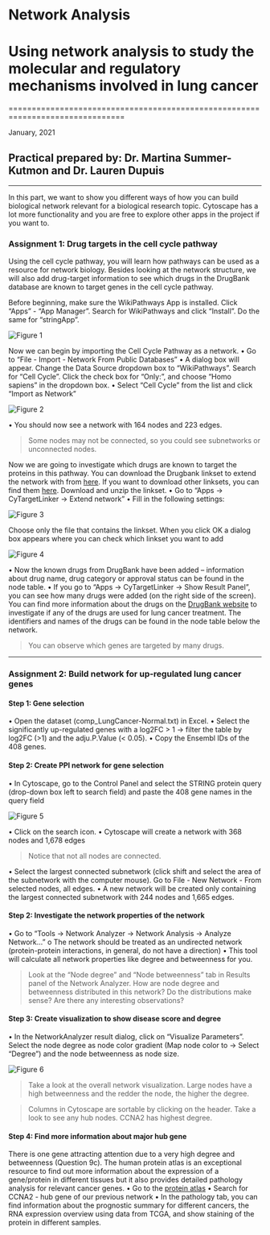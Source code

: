 # Network Analysis
# Using network analysis to study the molecular and regulatory mechanisms involved in lung cancer
===============================================================================

January, 2021

## Practical prepared by: Dr. Martina Summer-Kutmon and Dr. Lauren Dupuis
---------------------------------------------------------------------------------------------------

In this part, we want to show you different ways of how you can build biological network relevant for a biological research topic. 
Cytoscape has a lot more functionality and you are free to explore other apps in the project if you want to.  

### Assignment 1: Drug targets in the cell cycle pathway

Using the cell cycle pathway, you will learn how pathways can be used as a resource for network biology. Besides looking at the network 
structure, we will also add drug-target information to see which drugs in the DrugBank database are known to target genes in the cell 
cycle pathway.

Before beginning, make sure the WikiPathways App is installed. Click “Apps” - “App Manager”. Search for WikiPathways and click “Install”. 
Do the same for “stringApp”.

![Figure 1](../Images/Network_Tutorial/Cytoscape_app_manager.png)

Now we can begin by importing the Cell Cycle Pathway as a network.
•	Go to “File - Import - Network From Public Databases”
•	A dialog box will appear. Change the Data Source dropdown box to “WikiPathways”. Search for “Cell Cycle”. Click the check box for 
“Only:”, and choose “Homo sapiens” in the dropdown box. 
•	Select “Cell Cycle” from the list and click “Import as Network”

![Figure 2](../Images/Network_Tutorial/Import_Network_from_Public_Database.png)

•	You should now see a network with 164 nodes and 223 edges.

> Some nodes may not be connected, so you could see subnetworks or unconnected nodes. 

Now we are going to investigate which drugs are known to target the proteins in this pathway.
You can download the Drugbank linkset to extend the network with from [here](https://ndownloader.figshare.com/files/21623682?private_link=32aae0822ffdd1f5660b). If you want to download other linksets, you can find them [here](https://cytargetlinker.github.io/pages/linksets.html).
Download and unzip the linkset.
•	Go to “Apps → CyTargetLinker → Extend network”
•	Fill in the following settings: 

![Figure 3](../Images/Network_Tutorial/Extend_Network_Settings.png)

Choose only the file that contains the linkset. When you click OK a dialog box appears where you can check which linkset you want to add

![Figure 4](../Images/Network_Tutorial/linkset_file.png)

•	Now the known drugs from DrugBank have been added – information about drug name, drug category or approval status can be found in the 
node table.
•	If you go to “Apps → CyTargetLinker → Show Result Panel”, you can see how many drugs were added (on the right side of the screen). 
You can find more information about the drugs on the [DrugBank website](www.drugbank.ca) to investigate if any of the drugs are used 
for lung cancer treatment.  The identifiers and names of the drugs can be found in the node table below the network. 

> You can observe which genes are targeted by many drugs.


----------------------------------------------------------------------------------------------------------------------

### Assignment 2: Build network for up-regulated lung cancer genes

#### **Step 1: Gene selection**
•	Open the dataset (comp_LungCancer-Normal.txt) in Excel. 
•	Select the significantly up-regulated genes with a log2FC > 1 → filter the table by log2FC (>1) and the adju.P.Value (< 0.05). 
•	Copy the Ensembl IDs of the 408 genes.
#### **Step 2: Create PPI network for gene selection**
•	In Cytoscape, go to the Control Panel and select the STRING protein query (drop-down box left to search field) and paste the 408 gene 
names in the query field 

![Figure 5](../Images/Network_Tutorial/String_Query.png)

•	Click on the search icon.
•	Cytoscape will create a network with 368 nodes and 1,678 edges

> Notice that not all nodes are connected.

•	Select the largest connected subnetwork (click shift and select the area of the subnetwork with the computer mouse). Go to File - 
New Network - From selected nodes, all edges.
•	A new network will be created only containing the largest connected subnetwork with 244 nodes and 1,665 edges.

#### **Step 2: Investigate the network properties of the network**
•	Go to “Tools → Network Analyzer → Network Analysis → Analyze Network...”
o	The network should be treated as an undirected network (protein-protein interactions, in general, do not have a direction)
•	This tool will calculate all network properties like degree and betweenness for you.


> Look at the “Node degree” and “Node betweenness” tab in Results panel of the Network Analyzer. How are node degree 
> and betweenness distributed in this network? Do the distributions make sense? Are there any interesting observations?

#### **Step 3: Create visualization to show disease score and degree**
•	In the NetworkAnalyzer result dialog, click on “Visualize Parameters”. Select the node degree as node color gradient (Map node color 
to → Select “Degree”) and the node betweenness as node size.

![Figure 6](../Images/Network_Tutorial/Network_Analyzer_Visualize_Parameters.png)

> Take a look at the overall network visualization. Large nodes have a high betweenness and the redder the node, the higher 
> the degree.

> Columns in Cytoscape are sortable by clicking on the header. Take a look to see any hub nodes.
> CCNA2 has highest degree. 

#### **Step 4: Find more information about major hub gene**
There is one gene attracting attention due to a very high degree and betweenness (Question 9c). The human protein atlas is an exceptional 
resource to find out more information about the expression of a gene/protein in different tissues but it also provides detailed pathology 
analysis for relevant cancer genes. 
•	Go to the [protein atlas](https://www.proteinatlas.org) 
•	Search for CCNA2 - hub gene of our previous network
•	In the pathology tab, you can find information about the prognostic summary for different cancers, the RNA expression overview using 
data from TCGA, and show staining of the protein in different samples. 








